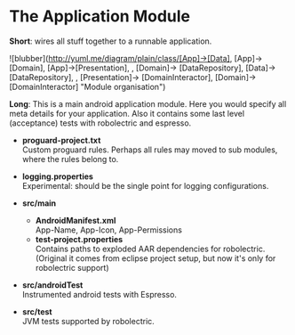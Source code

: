# The Application Module

**Short**: wires all stuff together to a runnable application.

![blubber](http://yuml.me/diagram/plain/class/[App]->[Data], [App]->[Domain], [App]->[Presentation], , [Domain]-> [DataRepository], [Data]-> [DataRepository], , [Presentation]-> [DomainInteractor], [Domain]-> [DomainInteractor] "Module organisation")

**Long**: This is a main android application module. Here you would specify all meta details for your
application. Also it contains some last level (acceptance) tests with robolectric and espresso.

* **proguard-project.txt** <br>
  Custom proguard rules. Perhaps all rules may moved to sub modules, where the rules belong to.
* **logging.properties** <br>
  Experimental: should be the single point for logging configurations.

* **src/main**
    * **AndroidManifest.xml** <br>
      App-Name, App-Icon, App-Permissions
    * **test-project.properties** <br>
      Contains paths to exploded AAR dependencies for robolectric. (Original it comes from
      eclipse project setup, but now it's only for robolectric support)

* **src/androidTest** <br>
    Instrumented android tests with Espresso.

* **src/test** <br>
    JVM tests supported by robolectric. 
